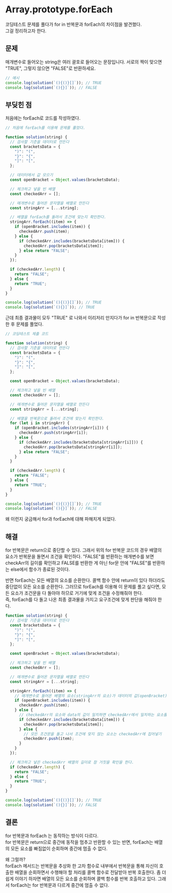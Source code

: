 # Array.prototype.forEach

코딩테스트 문제를 풀다가 for in 반복문과 forEach의 차이점을 발견했다.  
그걸 정리하고자 한다.

## 문제

매개변수로 들어오는 string은 여러 괄호로 들어오는 문장입니다.
서로의 짝이 맞으면 "TRUE", 그렇지 않으면 "FALSE"로 반환하세요.

```js
// 예시
console.log(solution(`(){()}[]`)); // TRUE
console.log(solution(`(){}]`)); // FALSE
```

## 부딪힌 점

처음에는 forEach로 코드를 작성하였다.

```js
// 처음에 forEach를 이용해 문제를 풀었다.

function solution(string) {
  // 검사할 기준을 데이터로 만든다
  const bracketsData = {
    ")": "(",
    "}": "{",
    "]": "[",
  };

  // 데이터에서 값 모으기
  const openBracket = Object.values(bracketsData);

  // 체크하고 넣을 빈 배열
  const checkedArr = [];

  // 매개변수로 들어온 문자열을 배열로 만든다
  const stringArr = [...string];

  // 배열을 forEach를 돌려서 조건에 맞는지 확인한다.
  stringArr.forEach((item) => {
    if (openBracket.includes(item)) {
      checkedArr.push(item);
    } else {
      if (checkedArr.includes(bracketsData[item])) {
        checkedArr.pop(bracketsData[item]);
      } else return "FALSE";
    }
  });

  if (checkedArr.length) {
    return "FALSE";
  } else {
    return "TRUE";
  }
}

console.log(solution(`(){()}[]`)); // TRUE
console.log(solution(`(){}]`)); // TRUE
```

근데 최종 결과물이 모두 "TRUE" 로 나와서 이리저리 만지다가 for in 반복문으로 작성한 후 문제를 풀었다.

```js
// 코딩테스트 제출 코드

function solution(string) {
  // 검사할 기준을 데이터로 만든다
  const bracketsData = {
    ")": "(",
    "}": "{",
    "]": "[",
  };

  const openBracket = Object.values(bracketsData);

  // 체크하고 넣을 빈 배열
  const checkedArr = [];

  // 매개변수로 들어온 문자열을 배열로 만든다
  const stringArr = [...string];

  // 배열을 반복문으로 돌려서 조건에 맞는지 확인한다.
  for (let i in stringArr) {
    if (openBracket.includes(stringArr[i])) {
      checkedArr.push(stringArr[i]);
    } else {
      if (checkedArr.includes(bracketsData[stringArr[i]])) {
        checkedArr.pop(bracketsData[stringArr[i]]);
      } else return "FALSE";
    }
  }

  if (checkedArr.length) {
    return "FALSE";
  } else {
    return "TRUE";
  }
}

console.log(solution(`(){()}[]`)); // TRUE
console.log(solution(`(){}]`)); // FALSE
```

왜 이런지 궁금해서 for과 forEach에 대해 파해치게 되었다.

## 해결

for 반복문은 return으로 중단할 수 있다.
그래서 위의 for 반복문 코드의 경우 배열의 요소가 반복문을 돌면서 조건을 확인하다. "FALSE"를 반환하는 매개변수를 보면 checkArr의 길이를 확인하고 FALSE를 반환한 게 아닌 for문 안에 "FALSE"를 반환하는 else에서 함수가 종료된 것이다.

반면 forEach는 모든 배열의 요소를 순환한다. 콜백 함수 안에 return이 있다 하더라도 중단없이 모든 요소를 순환한다. 그러므로 forEach를 이용해 이 문제를 풀고 싶다면, 모든 요소가 조건문을 다 돌아야 하므로 거기에 맞게 조건을 수정해줘야 한다.  
즉, forEach를 다 돌고 나온 최종 결과물을 가지고 요구조건에 맞게 판단을 해줘야 한다.

```js
function solution(string) {
  // 검사할 기준을 데이터로 만든다
  const bracketsData = {
    ")": "(",
    "}": "{",
    "]": "[",
  };

  const openBracket = Object.values(bracketsData);

  // 체크하고 넣을 빈 배열
  const checkedArr = [];

  // 매개변수로 들어온 문자열을 배열로 만든다
  const stringArr = [...string];

  stringArr.forEach((item) => {
    // 매개변수로 들어온 배열의 요소(stringArr의 요소)가 데이터의 값(openBracket)과 같은지 확인하고 같으면 checkedArr에 넣는다. (추가)
    if (openBracket.includes(item)) {
      checkedArr.push(item);
    } else {
      // checkedArr의 요소와 data의 값이 일치하면 checkedArr에서 일치하는 요소를 지운다. (추가된 요소 삭제)
      if (checkedArr.includes(bracketsData[item])) {
        checkedArr.pop(bracketsData[item]);
      } else {
        // 모든 조건문을 돌고 나서 조건에 맞지 않는 요소는 checkedArr에 집어넣기
        checkedArr.push(item);
      }
    }
  });

  // 체크하고 넣은 checkedArr 배열의 길이로 참 거짓을 확인을 한다.
  if (checkedArr.length) {
    return "FALSE";
  } else {
    return "TRUE";
  }
}

console.log(solution(`(){()}[]`)); // TRUE
console.log(solution(`(){}]`)); // FALSE
```

## 결론

for 반복문과 forEach 는 동작하는 방식이 다르다.  
for 반복문은 return으로 중간에 동작을 멈추고 반환할 수 있는 반면, forEach는 배열의 모든 요소를 빠짐없이 순회하며 중간에 멈출 수 없다.

왜 그럴까?  
forEach 메서드는 반복문을 추상화 한 고차 함수로 내부에서 반복문을 통해 자신이 호출한 배열을 순회하면서 수행해야 할 처리를 콜백 함수로 전달받아 반복 호출한다. 좀 더 쉽게 이야기 하자면 배열의 모든 요소를 순회하며 콜백 함수를 반복 호출하고 있다. 그래서 forEach는 for 반복문과 다르게 중간에 멈출 수 없다.
